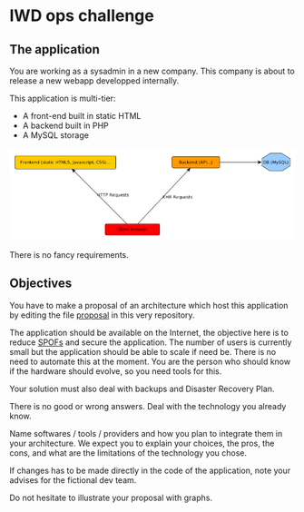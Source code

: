 # IWD ops challenge

## The application

You are working as a sysadmin in a new company. This company is about to release a new webapp developped internally.

This application is multi-tier:

* A front-end built in static HTML
* A backend built in PHP
* A MySQL storage

![diagram](diagram.png)

There is no fancy requirements.

## Objectives

You have to make a proposal of an architecture which host this application by editing the file [proposal](proposal.md) in this very repository.

The application should be available on the Internet, the objective here is to reduce [SPOFs](https://en.wikipedia.org/wiki/Single_point_of_failure) and secure the application. The number of users is currently small but the application should be able to scale if need be. There is no need to automate this at the moment. You are the person who should know if the hardware should evolve, so you need tools for this.

Your solution must also deal with backups and Disaster Recovery Plan.

There is no good or wrong answers. Deal with the technology you already know.

Name softwares / tools / providers and how you plan to integrate them in your architecture. We expect you to explain your choices, the pros, the cons, and what are the limitations of the technology you chose.

If changes has to be made directly in the code of the application, note your advises for the fictional dev team.

Do not hesitate to illustrate your proposal with graphs.

